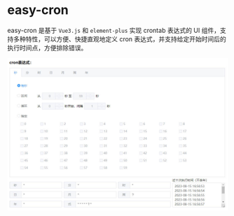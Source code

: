 # easy-cron

easy-cron 是基于 `Vue3.js` 和 `element-plus` 实现 crontab 表达式的 UI 组件，支持多种特性，可以方便、快捷直观地定义 cron 表达式，并支持给定开始时间后的执行时间点，方便排除错误。

![图片示例](./src/assets/1.jpg)

